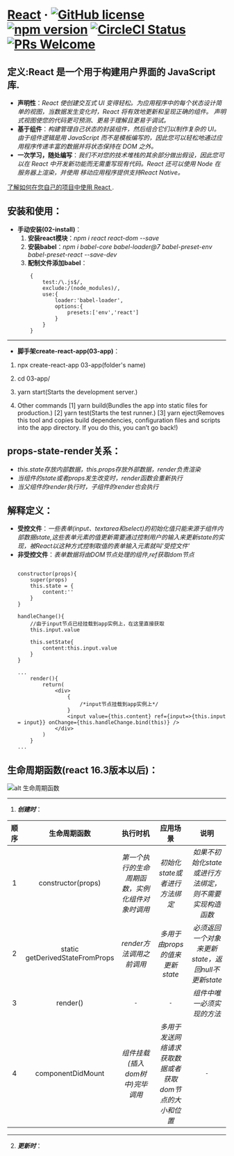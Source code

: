 # [React](https://reactjs.org/) &middot; [![GitHub license](https://img.shields.io/badge/license-MIT-blue.svg)](https://github.com/facebook/react/blob/main/LICENSE) [![npm version](https://img.shields.io/npm/v/react.svg?style=flat)](https://www.npmjs.com/package/react) [![CircleCI Status](https://circleci.com/gh/facebook/react.svg?style=shield&circle-token=:circle-token)](https://circleci.com/gh/facebook/react) [![PRs Welcome](https://img.shields.io/badge/PRs-welcome-brightgreen.svg)](https://reactjs.org/docs/how-to-contribute.html#your-first-pull-request)

## 定义:React 是一个用于构建用户界面的 JavaScript 库.
 * **声明性**：_React 使创建交互式 UI 变得轻松。为应用程序中的每个状态设计简单的视图，当数据发生变化时，React 将有效地更新和呈现正确的组件。 声明式视图使您的代码更可预测、更易于理解且更易于调试。_
 * **基于组件**：_构建管理自己状态的封装组件，然后组合它们以制作复杂的 UI。 由于组件逻辑是用 JavaScript 而不是模板编写的，因此您可以轻松地通过应用程序传递丰富的数据并将状态保持在 DOM 之外。_
 * **一次学习，随处编写**：_我们不对您的技术堆栈的其余部分做出假设，因此您可以在 React 中开发新功能而无需重写现有代码。React 还可以使用 Node 在服务器上渲染，并使用 移动应用程序提供支持React Native。_  

[了解如何在您自己的项目中使用 React ](https://reactjs.org/docs/getting-started.html).

## 安装和使用：
 * **手动安装(02-install)**：  
    1. **安装react模块**：_npm i react react-dom --save_
    2. **安装babel**：_npm i babel-core babel-loader@7 babel-preset-env babel-preset-react --save-dev_
    3. **配制文件添加babel**：
    ```
        {
            test:/\.js$/,
            exclude:/(node_modules)/,
            use:{
                loader:'babel-loader',
                options:{
                    presets:['env','react']
                }
            }
        }
    ```

---

 * **脚手架create-react-app(03-app)**：
 1. npx create-react-app 03-app(folder's name)

 2. cd 03-app/

 3. yarn start(Starts the development server.)

 4. Other commands
    [1] yarn build(Bundles the app into static files for production.)
    [2] yarn test(Starts the test runner.)
    [3] yarn eject(Removes this tool and copies build dependencies, configuration files
    and scripts into the app directory. If you do this, you can’t go back!)

## props-state-render关系：
 * _this.state存放内部数据，this.props存放外部数据，render负责渲染_
 * _当组件的state或者props发生改变时，render函数会重新执行_
 * _当父组件的render执行时，子组件的render也会执行_

## 解释定义：
 * **受控文件**：_一些表单(input、textarea和select)的初始化值只能来源于组件内部数据state,这些表单元素的值更新需要通过控制用户的输入来更新state的实现，被React以这种方式控制取值的表单输入元素就叫'受控文件'_
 * **非受控文件**：_表单数据将由DOM节点处理的组件,ref获取dom节点_
    ```

    constructor(props){
        super(props)
        this.state = {
            content:''
        }
    }

    handleChange(){
        //由于input节点已经挂载到app实例上，在这里直接获取
        this.input.value

        this.setState{
            content:this.input.value
        }
    }

    ...
        render(){
            return(
                <div>
                    {
                        /*input节点挂载到app实例上*/
                    }
                    <input value={this.content} ref={input=>{this.input = input}} onChange={this.handleChange.bind(this)} />
                </div>
            )
        }
    ...
    ```
## 生命周期函数(react 16.3版本以后)：
![alt 生命周期函数](https://upload-images.jianshu.io/upload_images/5098241-10770cb6c6743070.png?imageMogr2/auto-orient/strip|imageView2/2)

*********************************************************************

 1. _**创建时**_：    

|**顺序**| **生命周期函数** | **执行时机** | **应用场景** | **说明** |
| :-: | :-: |:-: |:-: |:-: |
| 1 | constructor(props) |_第一个执行的生命周期函数，实例化组件对象时调用_| _初始化state或者进行方法绑定_ |_如果不初始化state或进行方法绑定，则不需要实现构造函数_ |
| 2 | static getDerivedStateFromProps |_render方法调用之前调用_ |_多用于由props的值来更新state_ |_必须返回一个对象来更新state，返回null不更新state_ |
| 3 | render() | `-`|`-` |_组件中唯一必须实现的方法_ |
| 4 | componentDidMount |_组件挂载(插入dom树中)完毕调用_ |_多用于发送网络请求获取数据或者获取dom节点的大小和位置_ | `-`|
---
 2. _**更新时**_：

